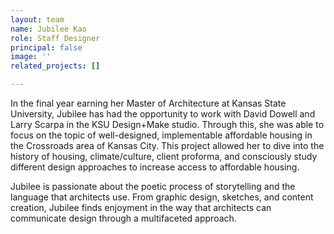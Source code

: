 ```yaml
---
layout: team
name: Jubilee Kao
role: Staff Designer
principal: false
image: ''
related_projects: []

---
```

In the final year earning her Master of Architecture at Kansas State University, Jubilee has had the opportunity to work with David Dowell and Larry Scarpa in the KSU Design+Make studio. Through this, she was able to focus on the topic of well-designed, implementable affordable housing in the Crossroads area of Kansas City. This project allowed her to dive into the history of housing, climate/culture, client proforma, and consciously study different design approaches to increase access to affordable housing.

Jubilee is passionate about the poetic process of storytelling and the language that architects use. From graphic design, sketches, and content creation, Jubilee finds enjoyment in the way that architects can communicate design through a multifaceted approach.